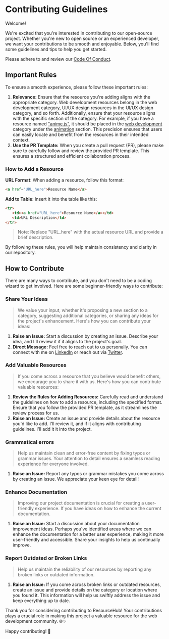 # Contributing Guidelines

Welcome!

We're excited that you're interested in contributing to our open-source project. Whether you're new to open source or an experienced developer, we want your contributions to be smooth and enjoyable. Below, you'll find some guidelines and tips to help you get started.

Please adhere to and review our [Code Of Conduct](https://github.com/jfmartinz/ResourceHub/blob/main/CODE_OF_CONDUCT.md).

## Important Rules

To ensure a smooth experience, please follow these important rules:

1. **Relevance:** Ensure that the resource you're adding aligns with the appropriate category. Web development resources belong in the web development category, UI/UX design resources in the UI/UX design category, and so forth. Additionally, ensure that your resource aligns with the specific section of the category. For example, if you have a resource named ["anime.js"](https://animejs.com/), it should be placed in the [web development](https://github.com/jfmartinz/ResourceHub/tree/main/Web%20Development) category under the [animation](https://github.com/jfmartinz/ResourceHub/tree/main/Web%20Development#animations) section. This precision ensures that users can easily locate and benefit from the resources in their intended context.
2. **Use the PR Template:** When you create a pull request (PR), please make sure to carefully follow and review the provided PR template. This ensures a structured and efficient collaboration process.

### How to Add a Resource

   **URL Format**: When adding a resource, follow this format:

   ```markdown
   <a href="URL_here">Resource Name</a>
   ```

   **Add to Table**: Insert it into the table like this:

   ```markdown
   <tr>
      <td><a href="URL_here">Resource Name</a></td>
      <td>URL Description</td>
   </tr>
   ```

   > Note: Replace "URL_here" with the actual resource URL and provide a brief description.

   By following these rules, you will help maintain consistency and clarity in our repository.
   
   
## How to Contribute
There are many ways to contribute, and you don't need to be a coding wizard to get involved. Here are some beginner-friendly ways to contribute:

### Share Your Ideas
> We value your input, whether it's proposing a new section to a category, suggesting additional categories, or sharing any ideas for the project's enhancement. Here's how you can contribute your ideas:

1. **Raise an Issue:** Start a discussion by creating an issue. Describe your idea, and I'll review it if it aligns to the project's goal.
2. **Direct Message:** Feel free to reach out to us personally. You can connect with me on [LinkedIn](https://www.linkedin.com/in/jfmartinz/) or reach out via [Twitter](https://twitter.com/jfmartinz).

### Add Valuable Resources
> If you come across a resource that you believe would benefit others, we encourage you to share it with us. Here's how you can contribute valuable resources:

1. **Review the Rules for Adding Resources:** Carefully read and understand the guidelines on how to add a resource, including the specified format. Ensure that you follow the provided PR template, as it streamlines the review process for us.
2. **Raise an Issue:** Create an issue and provide details about the resource you'd like to add. I'll review it, and if it aligns with contributing guidelines. I'll add it it into the project.

### Grammatical errors
> Help us maintain clean and error-free content by fixing typos or grammar issues. Your attention to detail ensures a seamless reading experience for everyone involved.

1. **Raise an Issue:** Report any typos or grammar mistakes you come across by creating an issue. We appreciate your keen eye for detail!

### Enhance Documentation
> Improving our project documentation is crucial for creating a user-friendly experience. If you have ideas on how to enhance the current documentation.

1. **Raise an Issue:** Start a discussion about your documentation improvement ideas. Perhaps you've identified areas where we can enhance the documentation for a better user experience, making it more user-friendly and accessible. Share your insights to help us continually improve.

### Report Outdated or Broken Links
> Help us maintain the reliability of our resources by reporting any broken links or outdated information.

1. **Raise an Issue:** If you come across broken links or outdated resources, create an issue and provide details on the category or location where you found it. This information will help us swiftly address the issue and keep everything up to date.

Thank you for considering contributing to ResourceHub! Your contributions plays a crucial role in making this project a valuable resource for the web development community. 🌐✨

Happy contributing! 🚀
